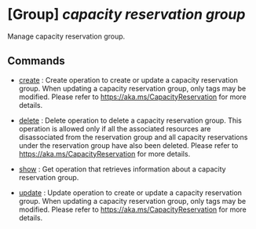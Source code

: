 # [Group] _capacity reservation group_

Manage capacity reservation group.

## Commands

- [create](/Commands/capacity/reservation/group/_create.md)
: Create operation to create or update a capacity reservation group. When updating a capacity reservation group, only tags may be modified. Please refer to https://aka.ms/CapacityReservation for more details.

- [delete](/Commands/capacity/reservation/group/_delete.md)
: Delete operation to delete a capacity reservation group. This operation is allowed only if all the associated resources are disassociated from the reservation group and all capacity reservations under the reservation group have also been deleted. Please refer to https://aka.ms/CapacityReservation for more details.

- [show](/Commands/capacity/reservation/group/_show.md)
: Get operation that retrieves information about a capacity reservation group.

- [update](/Commands/capacity/reservation/group/_update.md)
: Update operation to create or update a capacity reservation group. When updating a capacity reservation group, only tags may be modified. Please refer to https://aka.ms/CapacityReservation for more details.
